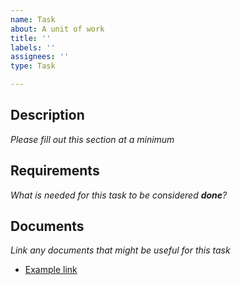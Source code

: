```yaml
---
name: Task
about: A unit of work
title: ''
labels: ''
assignees: ''
type: Task

---
```


## Description
*Please fill out this section at a minimum*

## Requirements
*What is needed for this task to be considered **done**?*

## Documents
*Link any documents that might be useful for this task*
- [Example link](www.google.com)
